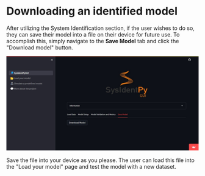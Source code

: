 # Downloading an identified model

After utilizing the System Identification section, if the user wishes to do so, they can save their model into a file on their device for future use. To accomplish this, simply navigate to the **Save Model** tab and click the "Download model" button.

![](img/22.jpeg)

Save the file into your device as you please. The user can load this file into the "Load your model" page and test the model with a new dataset.